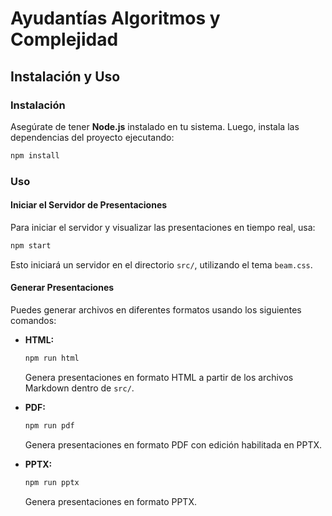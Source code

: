 # Ayudantías Algoritmos y Complejidad

## Instalación y Uso

### Instalación

Asegúrate de tener **Node.js** instalado en tu sistema. Luego, instala las dependencias del proyecto ejecutando:

```sh
npm install
```

### Uso

#### Iniciar el Servidor de Presentaciones

Para iniciar el servidor y visualizar las presentaciones en tiempo real, usa:

```sh
npm start
```

Esto iniciará un servidor en el directorio `src/`, utilizando el tema `beam.css`.

#### Generar Presentaciones

Puedes generar archivos en diferentes formatos usando los siguientes comandos:

- **HTML:**
  ```sh
  npm run html
  ```
  Genera presentaciones en formato HTML a partir de los archivos Markdown dentro de `src/`.

- **PDF:**
  ```sh
  npm run pdf
  ```
  Genera presentaciones en formato PDF con edición habilitada en PPTX.

- **PPTX:**
  ```sh
  npm run pptx
  ```
  Genera presentaciones en formato PPTX.